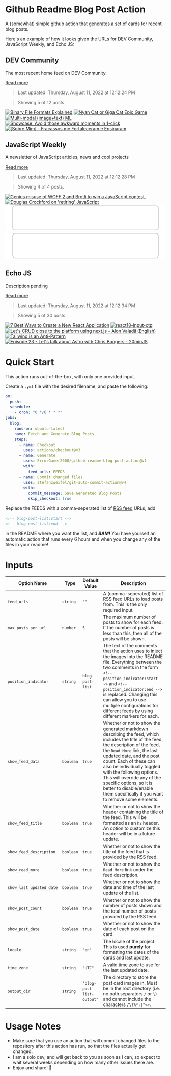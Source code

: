 # Github Readme Blog Post Action

A (somewhat) simple github action that generates a set of cards for recent blog posts.

Here's an example of how it looks given the URLs for DEV Community, JavaScript Weekly, and Echo JS:

<!-- post-list:start -->
## DEV Community

The most recent home feed on DEV Community.

[Read more](https://dev.to)
> Last updated: Thursday, August 11, 2022 at 12:12:24 PM

> Showing 5 of 12 posts.

[![Binary File Formats Explained](https://raw.githubusercontent.com/ErrorGamer2000/github-readme-blog-post-action/main/generated_files/DEV_Community/Binary_File_Formats_Explained.svg)](https://dev.to/errorgamer2000/binary-file-formats-explained-4g6j)
[![Nyan Cat or Giga Cat Epic Game](https://raw.githubusercontent.com/ErrorGamer2000/github-readme-blog-post-action/main/generated_files/DEV_Community/Nyan_Cat_or_Giga_Cat_Epic_Game.svg)](https://dev.to/seek4samurai/nyan-cat-or-giga-cat-epic-game-1970)
[![Multi-modal (image+text) ML](https://raw.githubusercontent.com/ErrorGamer2000/github-readme-blog-post-action/main/generated_files/DEV_Community/Multi-modal_(image+text)_ML.svg)](https://dev.to/jamescalam/multi-modal-imagetext-ml-5d1e)
[![Showcase: Avoid those awkward moments in 1-click](https://raw.githubusercontent.com/ErrorGamer2000/github-readme-blog-post-action/main/generated_files/DEV_Community/Showcase__Avoid_those_awkward_moments_in_1-click.svg)](https://dev.to/pradeepb28_/showcase-avoid-those-awkward-moments-in-1-click-3gea)
[![[Sobre Mim] - Fracassos me Fortaleceram e Ensinaram](https://raw.githubusercontent.com/ErrorGamer2000/github-readme-blog-post-action/main/generated_files/DEV_Community/[Sobre_Mim]_-_Fracassos_me_Fortaleceram_e_Ensinaram.svg)](https://dev.to/zanfranceschi/sobre-mim-fracassos-te-fortalecem-e-ensinam-42gn)


## JavaScript Weekly

A newsletter of JavaScript articles, news and cool projects

[Read more](https://javascriptweekly.com/)
> Last updated: Thursday, August 11, 2022 at 12:12:28 PM

> Showing 4 of 4 posts.

[![Genius misuse of WOFF 2 and Brotli to win a JavaScript contest.](https://raw.githubusercontent.com/ErrorGamer2000/github-readme-blog-post-action/main/generated_files/JavaScript_Weekly/Genius_misuse_of_WOFF_2_and_Brotli_to_win_a_JavaScript_contest..svg)](https://javascriptweekly.com/issues/601)
[![Douglas Crockford on 'retiring' JavaScript](https://raw.githubusercontent.com/ErrorGamer2000/github-readme-blog-post-action/main/generated_files/JavaScript_Weekly/Douglas_Crockford_on_'retiring'_JavaScript.svg)](https://javascriptweekly.com/issues/600)
[![Common JavaScript issues developers face](https://raw.githubusercontent.com/ErrorGamer2000/github-readme-blog-post-action/main/generated_files/JavaScript_Weekly/Common_JavaScript_issues_developers_face.svg)](https://javascriptweekly.com/issues/599)
[![Vite 3, or in French: quick, quick, quick.](https://raw.githubusercontent.com/ErrorGamer2000/github-readme-blog-post-action/main/generated_files/JavaScript_Weekly/Vite_3__or_in_French__quick__quick__quick..svg)](https://javascriptweekly.com/issues/598)


## Echo JS

Description pending

[Read more](
http://www.echojs.com
)
> Last updated: Thursday, August 11, 2022 at 12:12:34 PM

> Showing 5 of 30 posts.

[![7 Best Ways to Create a New React Application](https://raw.githubusercontent.com/ErrorGamer2000/github-readme-blog-post-action/main/generated_files/_Echo_JS_/7_Best_Ways_to_Create_a_New_React_Application.svg)](https://blog.bitsrc.io/6-best-ways-to-create-a-new-react-application-57b17e5d331a)
[![react18-input-otp](https://raw.githubusercontent.com/ErrorGamer2000/github-readme-blog-post-action/main/generated_files/_Echo_JS_/react18-input-otp.svg)](https://www.npmjs.com/package/react18-input-otp)
[![Let's CRUD close to the platform using next.js – Alon Valadji (English)](https://raw.githubusercontent.com/ErrorGamer2000/github-readme-blog-post-action/main/generated_files/_Echo_JS_/Let's_CRUD_close_to_the_platform_using_next.js_–_Alon_Valadji_(English).svg)](https://www.youtube.com/watch?v=yfNbOa9plR0)
[![Tailwind is an Anti-Pattern](https://raw.githubusercontent.com/ErrorGamer2000/github-readme-blog-post-action/main/generated_files/_Echo_JS_/Tailwind_is_an_Anti-Pattern.svg)](https://javascript.plainenglish.io/tailwind-is-an-anti-pattern-ed3f64f565f0)
[![Episode 23 - Let's talk about Astro with Chris Bongers - 20minJS](https://raw.githubusercontent.com/ErrorGamer2000/github-readme-blog-post-action/main/generated_files/_Echo_JS_/Episode_23_-_Let's_talk_about_Astro_with_Chris_Bongers_-_20minJS.svg)](https://podcast.20minjs.com/1952066/11098814-episode-23-let-s-talk-about-astro-with-chris-bongers)


<!-- post-list:end -->

# Quick Start

This action runs out-of-the-box, with only one provided input.

Create a `.yml` file with the desired filename, and paste the following:

```yml
on:
  push:
  schedule:
    - cron: "0 */6 * * *"
jobs:
  blog:
    runs-on: ubuntu-latest
    name: Fetch and Generate Blog Posts
    steps:
      - name: Checkout
        uses: actions/checkout@v3
      - name: Generate
        uses: ErrorGamer2000/github-readme-blog-post-action@v1
        with:
          feed_urls: FEEDS
      - name: Commit changed files
        uses: stefanzweifel/git-auto-commit-action@v4
        with:
          commit_message: Save Generated Blog Posts
          skip_checkout: true
```

Replace the FEEDS with a comma-seperated list of [RSS feed](https://rss.com/blog/how-do-rss-feeds-work/) URLs, add

```md
<!-- blog-post-list:start -->
<!-- blog-post-list:end -->
```

in the README where you want the list, and **_BAM!_** You have yourself an automatic action that runs every 6 hours and when you change any of the files in your readme!

# Inputs

<table>
  <thead>
    <tr>
      <th>Option Name</th>
      <th>Type</th>
      <th>Default Value</th>
      <th>Description</th>
    </tr>
  </thead>
  <tbody>
    <tr>
      <td><code>feed_urls</code></td>
      <td><code>string</code></td>
      <td><code>""</code></td>
      <td>A (comma-seperated) list of RSS feed URLs to load posts from. This is the only required input.</td>
    </tr>
    <tr>
      <td><code>max_posts_per_url</code></td>
      <td><code>number</code></td>
      <td><code>5</code></td>
      <td>The maximum number of posts to show for each feed. If the number of posts is less than this, then all of the posts will be shown.</td>
    </tr>
    <tr>
      <td><code>position_indicator</code></td>
      <td><code>string</code></td>
      <td><code>blog-post-list</code></td>
      <td>The text of the comments that the action uses to inject the images into the README file. Everything between the two comments in the form <code>&lt;!-- position_indicator:start --&gt;</code> and <code>&lt;!-- position_indicator:end --&gt;</code> is replaced. Changing this can allow you to use multiple configurations for different feeds by using different markers for each.</td>
    </tr>
    <tr>
      <td><code>show_feed_data</code></td>
      <td><code>boolean</code></td>
      <td><code>true</code></td>
      <td>Whether or not to show the generated markdown describing the feed, which includes the title of the feed, the description of the feed, the <code>Read More</code> link, the last updated date, and the post count. Each of these can also be individually toggled with the following options. This will override any of the specific options, so it is better to disable/enable them specifically if you want to remove some elements.</td>
    </tr>
    <tr>
      <td><code>show_feed_title</code></td>
      <td><code>boolean</code></td>
      <td><code>true</code></td>
      <td>Whether or not to show the header containing the title of the feed. This will be formatted as an <code>h2</code> header. An option to customize this header will be in a future update.</td>
    </tr>
    <tr>
      <td><code>show_feed_description</code></td>
      <td><code>boolean</code></td>
      <td><code>true</code></td>
      <td>Whether or not to show the title of the feed that is provided by the RSS feed.</td>
    </tr>
    <tr>
      <td><code>show_read_more</code></td>
      <td><code>boolean</code></td>
      <td><code>true</code></td>
      <td>Whether or not to show the <code>Read More</code> link under the feed description.</td>
    </tr>
    <tr>
      <td><code>show_last_updated_date</code></td>
      <td><code>boolean</code></td>
      <td><code>true</code></td>
      <td>Whether or not to show the date and time of the last update of the list.</td>
    </tr>
    <tr>
      <td><code>show_post_count</code></td>
      <td><code>boolean</code></td>
      <td><code>true</code></td>
      <td>Whether or not to show the number of posts shown and the total number of posts provided by the RSS feed.</td>
    </tr>
    <tr>
      <td><code>show_post_date</code></td>
      <td><code>boolean</code></td>
      <td><code>true</code></td>
      <td>Whether or not to show the date of each post on the card.</td>
    </tr>
    <tr>
      <td><code>locale</code></td>
      <td><code>string</code></td>
      <td><code>"en"</code></td>
      <td>The locale of the project. This is used <strong>purely</strong> for formatting the dates of the cards and last update.</td>
    </tr>
    <tr>
      <td><code>time_zone</code></td>
      <td><code>string</code></td>
      <td><code>"UTC"</code></td>
      <td>A valid time zone to use for the last updated date.</td>
    </tr>
    <tr>
      <td><code>output_dir</code></td>
      <td><code>string</code></td>
      <td><code>"blog-post-list-output"</code></td>
      <td>The directory to store the post card images in. Must be in the root directory (i.e. no path separators <code>/</code> or <code>\</code>) and cannot include the characters <code>/\?%*:|"&lt;&gt;</code>.</td>
    </tr>
<!--
    <tr>
      <td><code></code></td>
      <td><cde></cde></td>
      <td><code></code></td>
      <td></td>
    </tr>
-->
  </tbody>
</table>

# Usage Notes

- Make sure that you use an action that will commit changed files to the repository after this action has run, so that the files actually get changed.
- I am a solo dev, and will get back to you as soon as I can, so expect to wait several weeks depending on how many other issues there are.
- Enjoy and share! 🤗
